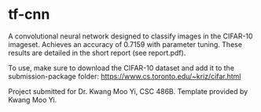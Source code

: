 # tf-cnn

A convolutional neural network designed to classify images in the CIFAR-10 imageset. Achieves an accuracy of 0.7159 with parameter tuning. These results are detailed in the short report (see report.pdf).

To use, make sure to download the CIFAR-10 dataset and add it to the submission-package folder: https://www.cs.toronto.edu/~kriz/cifar.html

Project submitted for Dr. Kwang Moo Yi, CSC 486B. Template provided by Kwang Moo Yi.
